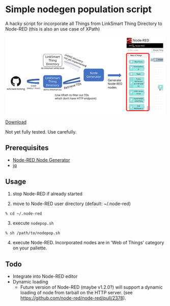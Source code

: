 # Simple nodegen population script

A hacky script for incorporate all Things from LinkSmart Thing Directory to Node-RED (this is also an use case of XPath)

![diagram](./nodepop.svg)

[Download](./nodepop.sh)

Not yet fully tested.  Use carefully.

## Prerequisites

- [Node-RED Node Generator](https://github.com/node-red/node-red-nodegen)
- [jq](https://stedolan.github.io/jq/)

## Usage

1. stop Node-RED if already started

2. move to Node-RED user directory (default: ~/.node-red)
```
% cd ~/.node-red
```

3. execute `nodepop.sh`
```
% sh /path/to/nodepop.sh
```

4. execute Node-RED.  Incorporated nodes are in 'Web of Things' category on your pallette.

## Todo
- Integrate into Node-RED editor
- Dynamic loading
  - Future version of Node-RED (maybe v1.2.0?) will support a dynamic loading of node from tarball on the HTTP server.
    (see https://github.com/node-red/node-red/pull/2378).
